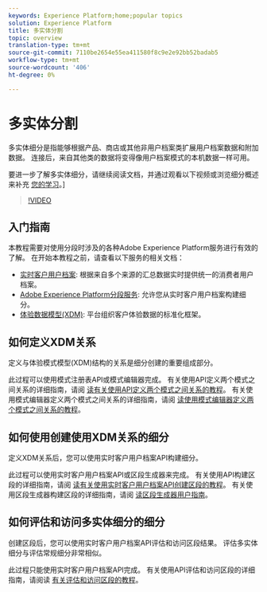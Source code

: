 ```yaml
---
keywords: Experience Platform;home;popular topics
solution: Experience Platform
title: 多实体分割
topic: overview
translation-type: tm+mt
source-git-commit: 7110be2654e55ea411580f8c9e2e92bb52badab5
workflow-type: tm+mt
source-wordcount: '406'
ht-degree: 0%

---
```



# 多实体分割

多实体细分是指能够根据产品、商店或其他非用户档案类扩展用户档案数据和附加数据。 连接后，来自其他类的数据将变得像用户档案模式的本机数据一样可用。

要进一步了解多实体细分，请继续阅读文档，并通过观看以下视频或浏览细分概述来补充 [您的学习](./home.md)。]

>[!VIDEO](https://video.tv.adobe.com/v/28947?quality=12&learn=on)

## 入门指南

本教程需要对使用分段时涉及的各种Adobe Experience Platform服务进行有效的了解。 在开始本教程之前，请查看以下服务的相关文档：

- [实时客户用户档案](../profile/home.md): 根据来自多个来源的汇总数据实时提供统一的消费者用户档案。
- [Adobe Experience Platform分段服务](./home.md): 允许您从实时客户用户档案构建细分。
- [体验数据模型(XDM)](../xdm/home.md): 平台组织客户体验数据的标准化框架。

## 如何定义XDM关系

定义与体验模式模型(XDM)结构的关系是细分创建的重要组成部分。

此过程可以使用模式注册表API或模式编辑器完成。 有关使用API定义两个模式之间关系的详细指南，请阅 [读有关使用API定义两个模式之间关系的教程](../xdm/tutorials/relationship-api.md)。 有关使用模式编辑器定义两个模式之间关系的详细指南，请阅 [读使用模式编辑器定义两个模式之间关系的教程](../xdm/tutorials/relationship-ui.md)。

## 如何使用创建使用XDM关系的细分

定义XDM关系后，您可以使用实时客户用户档案API构建细分。

此过程可以使用实时客户用户档案API或区段生成器来完成。 有关使用API构建区段的详细指南，请阅 [读有关使用实时客户用户档案API创建区段的教程](./tutorials/create-a-segment.md)。 有关使用区段生成器构建区段的详细指南，请阅 [读区段生成器用户指南](./ui/overview.md)。

## 如何评估和访问多实体细分的细分

创建区段后，您可以使用实时客户用户档案API评估和访问区段结果。 评估多实体细分与评估常规细分非常相似。

此过程只能使用实时客户用户档案API完成。 有关使用API评估和访问区段的详细指南，请阅读 [有关评估和访问区段的教程](./tutorials/evaluate-a-segment.md)。